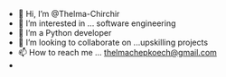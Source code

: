 - 👋 Hi, I’m @Thelma-Chirchir
- 👀 I’m interested in ... software engineering
- 🌱 I’m a Python developer 
- 💞️ I’m looking to collaborate on ...upskilling projects 
- 📫 How to reach me ... thelmachepkoech@gmail.com
- 

<!---
Thelma-Chirchir/Thelma-Chirchir is a ✨ special ✨ repository because its `README.md` (this file) appears on your GitHub profile.
You can click the Preview link to take a look at your changes.
--->
